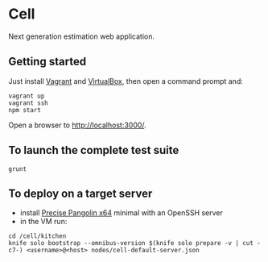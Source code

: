 Cell
====

Next generation estimation web application.

Getting started
---------------

Just install [Vagrant](http://www.vagrantup.com/) and [VirtualBox](https://www.virtualbox.org/), then open a command prompt and:

	vagrant up
	vagrant ssh
	npm start
	
Open a browser to [http://localhost:3000/](http://localhost:3000/).

To launch the complete test suite
---------------------------------

	grunt

To deploy on a target server
----------------------------

* install [Precise Pangolin x64](http://releases.ubuntu.com/precise/) minimal with an OpenSSH server
* in the VM run:

<!-- break md -->

	cd /cell/kitchen
	knife solo bootstrap --omnibus-version $(knife solo prepare -v | cut -c7-) <username>@<host> nodes/cell-default-server.json
